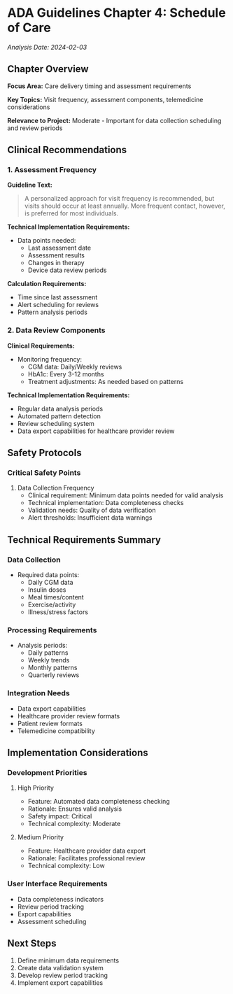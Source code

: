# ADA Guidelines Chapter 4: Schedule of Care
*Analysis Date: 2024-02-03*

## Chapter Overview
**Focus Area:** Care delivery timing and assessment requirements

**Key Topics:** Visit frequency, assessment components, telemedicine considerations

**Relevance to Project:** Moderate - Important for data collection scheduling and review periods

## Clinical Recommendations
### 1. Assessment Frequency
**Guideline Text:**
> A personalized approach for visit frequency is recommended, but visits should occur at least annually. More frequent contact, however, is preferred for most individuals.

**Technical Implementation Requirements:**
- Data points needed:
  - Last assessment date
  - Assessment results
  - Changes in therapy
  - Device data review periods

**Calculation Requirements:**
- Time since last assessment
- Alert scheduling for reviews
- Pattern analysis periods

### 2. Data Review Components
**Clinical Requirements:**
- Monitoring frequency:
  - CGM data: Daily/Weekly reviews
  - HbA1c: Every 3-12 months
  - Treatment adjustments: As needed based on patterns

**Technical Implementation Requirements:**
- Regular data analysis periods
- Automated pattern detection
- Review scheduling system
- Data export capabilities for healthcare provider review

## Safety Protocols
### Critical Safety Points
1. Data Collection Frequency
   - Clinical requirement: Minimum data points needed for valid analysis
   - Technical implementation: Data completeness checks
   - Validation needs: Quality of data verification
   - Alert thresholds: Insufficient data warnings

## Technical Requirements Summary
### Data Collection
- Required data points:
  - Daily CGM data
  - Insulin doses
  - Meal times/content
  - Exercise/activity
  - Illness/stress factors

### Processing Requirements
- Analysis periods:
  - Daily patterns
  - Weekly trends
  - Monthly patterns
  - Quarterly reviews

### Integration Needs
- Data export capabilities
- Healthcare provider review formats
- Patient review formats
- Telemedicine compatibility

## Implementation Considerations
### Development Priorities
1. High Priority
   - Feature: Automated data completeness checking
   - Rationale: Ensures valid analysis
   - Safety impact: Critical
   - Technical complexity: Moderate

2. Medium Priority
   - Feature: Healthcare provider data export
   - Rationale: Facilitates professional review
   - Technical complexity: Low

### User Interface Requirements
- Data completeness indicators
- Review period tracking
- Export capabilities
- Assessment scheduling

## Next Steps
1. Define minimum data requirements
2. Create data validation system
3. Develop review period tracking
4. Implement export capabilities